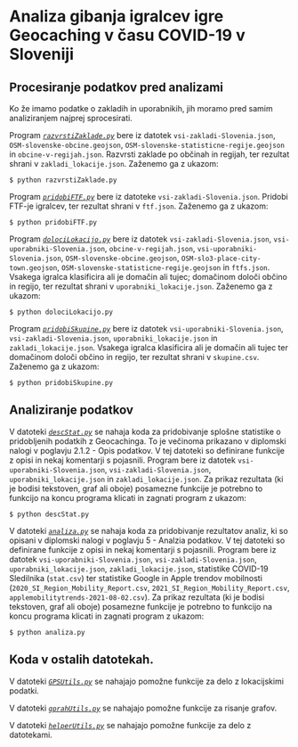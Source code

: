 # Analiza gibanja igralcev igre Geocaching v času COVID-19 v Sloveniji

## Procesiranje podatkov pred analizami

Ko že imamo podatke o zakladih in uporabnikih, jih moramo pred samim analiziranjem najprej sprocesirati.

Program _[`razvrstiZaklade.py`](https://github.com/kkklemennn/analiza-geocaching-covid/blob/master/code/analysis/razvrstiZaklade.py)_
bere iz datotek `vsi-zakladi-Slovenia.json`, `OSM-slovenske-obcine.geojson`, `OSM-slovenske-statisticne-regije.geojson` in `obcine-v-regijah.json`.
Razvrsti zaklade po občinah in regijah, ter rezultat shrani v `zakladi_lokacije.json`.
Zaženemo ga z ukazom:

```
$ python razvrstiZaklade.py
```

Program _[`pridobiFTF.py`](https://github.com/kkklemennn/analiza-geocaching-covid/blob/master/code/analysis/pridobiFTF.py)_ bere iz datoteke `vsi-zakladi-Slovenia.json`.
Pridobi FTF-je igralcev, ter rezultat shrani v `ftf.json`. Zaženemo ga z ukazom:

```
$ python pridobiFTF.py
```

Program _[`dolociLokacijo.py`](https://github.com/kkklemennn/analiza-geocaching-covid/blob/master/code/analysis/dolociLokacijo.py)_ bere iz datotek `vsi-zakladi-Slovenia.json`, `vsi-uporabniki-Slovenia.json`, `obcine-v-regijah.json`, `vsi-uporabniki-Slovenia.json`, `OSM-slovenske-obcine.geojson`, `OSM-slo3-place-city-town.geojson`,
`OSM-slovenske-statisticne-regije.geojson` in
`ftfs.json`.
Vsakega igralca klasificira ali je domačin ali tujec; domačinom določi občino in regijo, ter rezultat shrani v `uporabniki_lokacije.json`. Zaženemo ga z ukazom:

```
$ python dolociLokacijo.py
```

Program _[`pridobiSkupine.py`](https://github.com/kkklemennn/analiza-geocaching-covid/blob/master/code/analysis/pridobiSkupine.py)_ bere iz datotek `vsi-uporabniki-Slovenia.json`, `vsi-zakladi-Slovenia.json`, `uporabniki_lokacije.json` in `zakladi_lokacije.json`.
Vsakega igralca klasificira ali je domačin ali tujec ter domačinom določi občino in regijo, ter rezultat shrani v `skupine.csv`. Zaženemo ga z ukazom:

```
$ python pridobiSkupine.py
```

## Analiziranje podatkov

V datoteki _[`descStat.py`](https://github.com/kkklemennn/analiza-geocaching-covid/blob/master/code/analysis/descStat.py)_ se nahaja koda za pridobivanje splošne statistike o pridobljenih podatkih z Geocachinga. To je večinoma prikazano v diplomski nalogi v poglavju 2.1.2 - Opis podatkov. V tej datoteki so definirane funkcije z opisi in nekaj komentarji s pojasnili.
Program bere iz datotek `vsi-uporabniki-Slovenia.json`, `vsi-zakladi-Slovenia.json`,  
`uporabniki_lokacije.json` in
`zakladi_lokacije.json`.
Za prikaz rezultata (ki je bodisi tekstoven, graf ali oboje) posamezne funkcije je potrebno to funkcijo na koncu programa klicati in zagnati program z ukazom:

```
$ python descStat.py
```

V datoteki _[`analiza.py`](https://github.com/kkklemennn/analiza-geocaching-covid/blob/master/code/analysis/analiza.py)_ se nahaja koda za pridobivanje rezultatov analiz, ki so opisani v diplomski nalogi v poglavju 5 - Analzia podatkov. V tej datoteki so definirane funkcije z opisi in nekaj komentarji s pojasnili.
Program bere iz datotek `vsi-uporabniki-Slovenia.json`, `vsi-zakladi-Slovenia.json`,  
`uporabniki_lokacije.json`, `zakladi_lokacije.json`, statistike COVID-19 Sledilnika (`stat.csv`) ter statistike Google in Apple trendov mobilnosti (`2020_SI_Region_Mobility_Report.csv`, `2021_SI_Region_Mobility_Report.csv`, `applemobilitytrends-2021-08-02.csv`).
Za prikaz rezultata (ki je bodisi tekstoven, graf ali oboje) posamezne funkcije je potrebno to funkcijo na koncu programa klicati in zagnati program z ukazom:

```
$ python analiza.py
```

## Koda v ostalih datotekah.

V datoteki _[`GPSUtils.py`](https://github.com/kkklemennn/analiza-geocaching-covid/blob/master/code/analysis/GPSUtils.py)_ se nahajajo pomožne funkcije za delo z lokacijskimi podatki.

V datoteki _[`gprahUtils.py`](https://github.com/kkklemennn/analiza-geocaching-covid/blob/master/code/analysis/graphUtils.py)_ se nahajajo pomožne funkcije za risanje grafov.

V datoteki _[`helperUtils.py`](https://github.com/kkklemennn/analiza-geocaching-covid/blob/master/code/analysis/helperUtils.py)_ se nahajajo pomožne funkcije za delo z datotekami.
